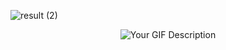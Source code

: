 ![result (2)](https://github.com/ycho234/ycho234/assets/100493820/7e7da598-1f5a-4f71-b846-143c495c8d2b)
<p align="center">
  <img src="![giphy](https://github.com/ycho234/ycho234/assets/100493820/c8dbd427-9c09-4506-9514-6afd20676a28)" alt="Your GIF Description">
</p>

